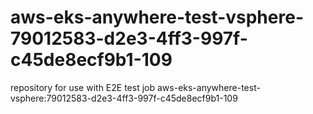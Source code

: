 # aws-eks-anywhere-test-vsphere-79012583-d2e3-4ff3-997f-c45de8ecf9b1-109
repository for use with E2E test job aws-eks-anywhere-test-vsphere:79012583-d2e3-4ff3-997f-c45de8ecf9b1-109
